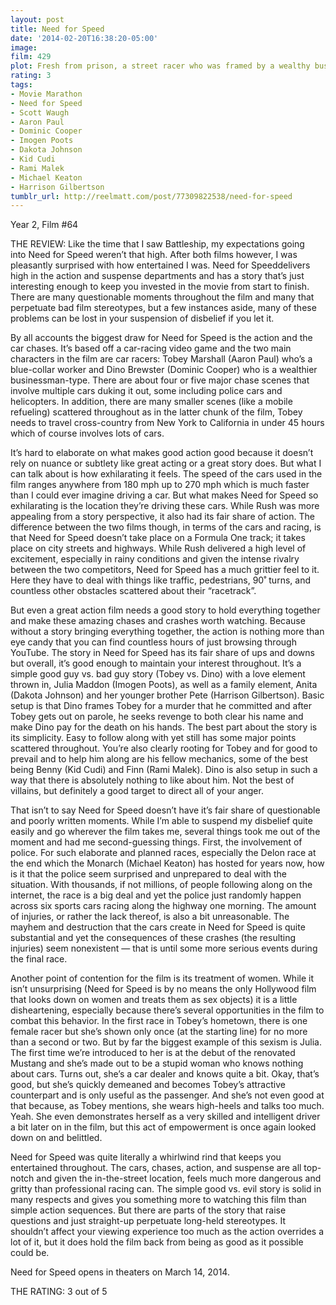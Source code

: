 ```yaml
---
layout: post
title: Need for Speed
date: '2014-02-20T16:38:20-05:00'
image: 
film: 429
plot: Fresh from prison, a street racer who was framed by a wealthy business associate joins a cross country race with revenge in mind. His ex-partner, learning of the plan, places a massive bounty on his head as the race begins.
rating: 3
tags:
- Movie Marathon
- Need for Speed
- Scott Waugh
- Aaron Paul
- Dominic Cooper
- Imogen Poots
- Dakota Johnson
- Kid Cudi
- Rami Malek
- Michael Keaton
- Harrison Gilbertson
tumblr_url: http://reelmatt.com/post/77309822538/need-for-speed
---
```


Year 2, Film #64

THE REVIEW: Like the time that I saw Battleship, my expectations going into Need for Speed weren’t that high. After both films however, I was pleasantly surprised with how entertained I was. Need for Speeddelivers high in the action and suspense departments and has a story that’s just interesting enough to keep you invested in the movie from start to finish. There are many questionable moments throughout the film and many that perpetuate bad film stereotypes, but a few instances aside, many of these problems can be lost in your suspension of disbelief if you let it. 

By all accounts the biggest draw for Need for Speed is the action and the car chases. It’s based off a car-racing video game and the two main characters in the film are car racers: Tobey Marshall (Aaron Paul) who’s a blue-collar worker and Dino Brewster (Dominic Cooper) who is a wealthier businessman-type. There are about four or five major chase scenes that involve multiple cars duking it out, some including police cars and helicopters. In addition, there are many smaller scenes (like a mobile refueling) scattered throughout as in the latter chunk of the film, Tobey needs to travel cross-country from New York to California in under 45 hours which of course involves lots of cars.

It’s hard to elaborate on what makes good action good because it doesn’t rely on nuance or subtlety like great acting or a great story does. But what I can talk about is how exhilarating it feels. The speed of the cars used in the film ranges anywhere from 180 mph up to 270 mph which is much faster than I could ever imagine driving a car. But what makes Need for Speed so exhilarating is the location they’re driving these cars. While Rush was more appealing from a story perspective, it also had its fair share of action. The difference between the two films though, in terms of the cars and racing, is that Need for Speed doesn’t take place on a Formula One track; it takes place on city streets and highways. While Rush delivered a high level of excitement, especially in rainy conditions and given the intense rivalry between the two competitors, Need for Speed has a much grittier feel to it. Here they have to deal with things like traffic, pedestrians, 90˚ turns, and countless other obstacles scattered about their “racetrack”.

But even a great action film needs a good story to hold everything together and make these amazing chases and crashes worth watching. Because without a story bringing everything together, the action is nothing more than eye candy that you can find countless hours of just browsing through YouTube. The story in Need for Speed has its fair share of ups and downs but overall, it’s good enough to maintain your interest throughout. It’s a simple good guy vs. bad guy story (Tobey vs. Dino) with a love element thrown in, Julia Maddon (Imogen Poots), as well as a family element, Anita (Dakota Johnson) and her younger brother Pete (Harrison Gilbertson). Basic setup is that Dino frames Tobey for a murder that he committed and after Tobey gets out on parole, he seeks revenge to both clear his name and make Dino pay for the death on his hands. The best part about the story is its simplicity. Easy to follow along with yet still has some major points scattered throughout. You’re also clearly rooting for Tobey and for good to prevail and to help him along are his fellow mechanics, some of the best being Benny (Kid Cudi) and Finn (Rami Malek). Dino is also setup in such a way that there is absolutely nothing to like about him. Not the best of villains, but definitely a good target to direct all of your anger.

That isn’t to say Need for Speed doesn’t have it’s fair share of questionable and poorly written moments. While I’m able to suspend my disbelief quite easily and go wherever the film takes me, several things took me out of the moment and had me second-guessing things. First, the involvement of police. For such elaborate and planned races, especially the Delon race at the end which the Monarch (Michael Keaton) has hosted for years now, how is it that the police seem surprised and unprepared to deal with the situation. With thousands, if not millions, of people following along on the internet, the race is a big deal and yet the police just randomly happen across six sports cars racing along the highway one morning. The amount of injuries, or rather the lack thereof, is also a bit unreasonable. The mayhem and destruction that the cars create in Need for Speed is quite substantial and yet the consequences of these crashes (the resulting injuries) seem nonexistent — that is until some more serious events during the final race.

Another point of contention for the film is its treatment of women. While it isn’t unsurprising (Need for Speed is by no means the only Hollywood film that looks down on women and treats them as sex objects) it is a little disheartening, especially because there’s several opportunities in the film to combat this behavior. In the first race in Tobey’s hometown, there is one female racer but she’s shown only once (at the starting line) for no more than a second or two. But by far the biggest example of this sexism is Julia. The first time we’re introduced to her is at the debut of the renovated Mustang and she’s made out to be a stupid woman who knows nothing about cars. Turns out, she’s a car dealer and knows quite a bit. Okay, that’s good, but she’s quickly demeaned and becomes Tobey’s attractive counterpart and is only useful as the passenger. And she’s not even good at that because, as Tobey mentions, she wears high-heels and talks too much. Yeah. She even demonstrates herself as a very skilled and intelligent driver a bit later on in the film, but this act of empowerment is once again looked down on and belittled.

Need for Speed was quite literally a whirlwind rind that keeps you entertained throughout. The cars, chases, action, and suspense are all top-notch and given the in-the-street location, feels much more dangerous and gritty than professional racing can. The simple good vs. evil story is solid in many respects and gives you something more to watching this film than simple action sequences. But there are parts of the story that raise questions and just straight-up perpetuate long-held stereotypes. It shouldn’t affect your viewing experience too much as the action overrides a lot of it, but it does hold the film back from being as good as it possible could be.

Need for Speed opens in theaters on March 14, 2014.

THE RATING: 3 out of 5
